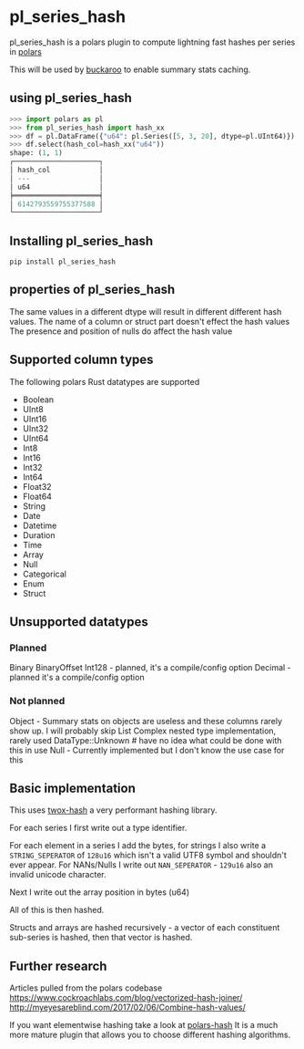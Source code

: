 # pl_series_hash


pl_series_hash is a polars plugin to compute lightning fast hashes per series in [polars](https://pola.rs/)

This will be used by [buckaroo](https://github.com/paddymul/buckaroo) to enable summary stats caching.

## using pl_series_hash

```python
>>> import polars as pl
>>> from pl_series_hash import hash_xx
>>> df = pl.DataFrame({"u64": pl.Series([5, 3, 20], dtype=pl.UInt64)})
>>> df.select(hash_col=hash_xx("u64"))
shape: (1, 1)
┌─────────────────────┐
│ hash_col            │
│ ---                 │
│ u64                 │
╞═════════════════════╡
│ 6142793559755377588 │
└─────────────────────┘
```


## Installing pl_series_hash

```
pip install pl_series_hash
```

## properties of pl_series_hash

The same values in a different dtype will result in different different hash values.
The name of a column or struct part doesn't effect the hash values
The presence and position of nulls do affect the hash value

## Supported column types

The following polars Rust datatypes are supported

* Boolean
* UInt8
* UInt16
* UInt32
* UInt64
* Int8
* Int16
* Int32
* Int64
* Float32
* Float64
* String
* Date
* Datetime
* Duration
* Time
* Array
* Null
* Categorical
* Enum
* Struct

## Unsupported datatypes

### Planned
Binary
BinaryOffset
Int128 - planned, it's a compile/config option
Decimal - planned it's a compile/config option

### Not planned
Object - Summary stats on objects are useless and these columns rarely show up.  I will probably skip
List Complex nested type implementation, rarely used
DataType::Unknown #  have no idea what could be done with this in use
Null  - Currently implemented but I don't know the use case for this

## Basic implementation

This uses [twox-hash](https://github.com/shepmaster/twox-hash) a very performant hashing library.

For each series I first write out a type identifier.

For each element in a series I add the bytes, for strings I also write a `STRING_SEPERATOR` of `128u16` which isn't a valid UTF8 symbol and shouldn't ever appear.
For NANs/Nulls I write out `NAN_SEPERATOR` - `129u16` also an invalid unicode character.  

Next I write out the array position in bytes (u64)

All of this is then hashed.

Structs and arrays are hashed recursively - a vector of each constituent sub-series is hashed, then that vector is hashed.

## Further research


Articles pulled from the polars codebase
https://www.cockroachlabs.com/blog/vectorized-hash-joiner/
http://myeyesareblind.com/2017/02/06/Combine-hash-values/

If you want elementwise hashing take a look at [polars-hash](https://github.com/ion-elgreco/polars-hash) It is a much more mature plugin that allows you to choose different hashing algorithms.


